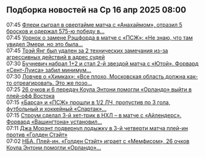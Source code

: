 <h2>Подборка новостей на Ср 16 апр 2025 08:00</h2><!--2025-04-16 07:45:00-->
<div class="rssn table">
  <div><span class="smaller gray hspace">07:45</span> <a class="nodecor" href="https://www.sports.ru/hockey/1116708941-fleri-sygral-v-overtajme-matcha-s-anaxajmom-otrazil-5-broskov-i-oderzh.html?">Флери сыграл в овертайме матча с «Анахаймом», отразил 5 бросков и одержал 575-ю победу в...</a></div>
</div>
<div class="rssn table">
  <div><span class="smaller gray hspace">07:45</span> <a class="nodecor" href="https://www.sports.ru/football/1116708943-uornok-o-zamene-reshforda-v-matche-s-pszh-ne-znayu-chto-tam-uvidel-eme.html?">Уорнок о замене Рэшфорда в матче с «ПСЖ»: «Не знаю, что там увидел Эмери, но это была...</a></div>
</div>
<div class="rssn table">
  <div><span class="smaller gray hspace">07:45</span> <a class="nodecor" href="https://www.sports.ru/basketball/1116708947-trej-yang-byl-udalen-za-2-texnicheskix-zamechaniya-posle-agressivnyx-d.html?">Трэй Янг был удален за 2 технических замечания из-за агрессивных действий в адрес судей</a></div>
</div>
<div class="rssn table">
  <div><span class="smaller gray hspace">07:30</span> <a class="nodecor" href="https://www.sports.ru/hockey/1116708936-buchnevich-nabral-12-i-stal-2-j-zvezdoj-matcha-s-yutoj-forvard-sent-lu.html?">Бучневич набрал 1+2 и стал 2-й звездой матча с «Ютой». Форвард «Сент-Луиса» забил минимум...</a></div>
</div>
<div class="rssn table">
  <div><span class="smaller gray hspace">07:30</span> <a class="nodecor" href="https://www.sports.ru/football/1116708940-lovchev-o-ximkax-vse-ploxo-moskovvskaya-oblast-dolzhna-kak-to-otreagir.html?">Ловчев о «Химках»: «Все плохо, Московская область должна как-то отреагировать. Это же позо...</a></div>
</div>
<div class="rssn table">
  <div><span class="smaller gray hspace">07:25</span> <a class="nodecor" href="https://www.sports.ru/basketball/1116708938-26-ochkov-i-6-peredach-koula-entoni-pomogli-orlando-vyjti-v-plej-off-v.html?">26 очков и 6 передач Коула Энтони помогли «Орландо» выйти в плей-офф Востока</a></div>
</div>
<div class="rssn table">
  <div><span class="smaller gray hspace">07:15</span> <a class="nodecor" href="https://www.sports.ru/biathlon/1116708305-utrennij-dajdzhest.html?">«Барса» и «ПСЖ» прошли в 1/2 ЛЧ, пропустив по 3 гола, футбольный и хоккейный «Спартак»...</a></div>
</div>
<div class="rssn table">
  <div><span class="smaller gray hspace">07:15</span> <a class="nodecor" href="https://www.sports.ru/hockey/1116708930-stroum-sdelal-3-j-xet-trik-v-nxl-v-matche-s-ajlenders-forvard.html?">Строум сделал 3-й хет-трик в НХЛ – в матче с «Айлендерс». Форвард «Вашингтона» установил...</a></div>
</div>
<div class="rssn table">
  <div><span class="smaller gray hspace">07:11</span> <a class="nodecor" href="https://www.sports.ru/basketball/1116708932-dzha-morent-podvernul-lodyzhku-v-3-j-chetverti-matcha-plej-in.html?">Джа Морэнт подвернул лодыжку в 3-й четверти матча плей-ин против «Голден Стэйт»</a></div>
</div>
<div class="rssn table">
  <div><span class="smaller gray hspace">07:02</span> <a class="nodecor" href="https://www.sports.ru/basketball/1116708428-nba-plej-in-golden-stejt-srazitsya-s-memfisom-orlando-primet-atlantu.html?">НБА. Плей-ин. «Голден Стэйт» играет с «Мемфисом», 26 очков Коула Энтони помогли «Орландо»...</a></div>
</div>